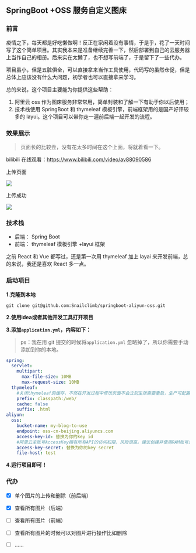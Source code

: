 ## SpringBoot +OSS 服务自定义图床

### 前言

疫情之下，每天都是好吃懒做啊！反正在家闲着没有事情，于是乎，花了一天时间写了这个简单项目。其实我本来是准备继续完善一下，然后部署到自己的云服务器上当作自己的相册。后来实在太懒了，也不想写前端了，于是留下了一些代办。

项目虽小，但是五脏俱全，可以直接拿来当作工具使用，代码写的虽然仓促，但是总体上应该没有什么大问题，初学者也可以直接拿来学习。

总的来说，这个项目主要能为你提供这些帮助：

1. 阿里云 oss 作为图床服务非常常用，简单封装和了解一下有助于你以后使用；
2. 技术栈使用 SpringBoot 和 thymeleaf 模板引擎，前端框架用的是国产好评较多的 layui。这个项目可以带你走一遍前后端一起开发的流程。

### 效果展示

> 页面长的比较丑，没有花太多时间在这个上面，将就着看一下。

bilibili 在线观看：https://www.bilibili.com/video/av88090586 

上传页面

![](https://my-blog-to-use.oss-cn-beijing.aliyuncs.com/test/2020-02-11/84da08d6b86d48719c90ba44511f57ed-picture-oss-aliyun1.jpg)

上传成功

![](https://my-blog-to-use.oss-cn-beijing.aliyuncs.com/2019-11/picture-oss-aliyun-success.jpg)

### 技术栈

- 后端： Spring Boot
- 前端： thymeleaf 模板引擎 +layui 框架 

之前 React 和 Vue 都写过，还是第一次用 thymeleaf 加上 layai 来开发前端，总的来说，我还是喜欢 React 多一点。

### 启动项目

**1.克隆到本地**

```shell
git clone git@github.com:Snailclimb/springboot-aliyun-oss.git
```

**2.使用idea或者其他开发工具打开项目**

**3.添加`application.yml`，内容如下：**

> ps：我在用 git 提交的时候将`application.yml` 忽略掉了，所以你需要手动添加到你的本地。

```yaml
spring:
  servlet:
    multipart:
      max-file-size: 10MB
      max-request-size: 10MB
  thymeleaf:
    #关闭thymeleaf的缓存，不然在开发过程中修改页面不会立刻生效需要重启，生产可配置为true
    prefix: classpath:/web/
    cache: false
    suffix: .html
aliyun:
  oss:
    bucket-name: my-blog-to-use
    endpoint: oss-cn-beijing.aliyuncs.com
    access-key-id: 替换为你的key id
    #阿里云主账号AccessKey拥有所有API的访问权限，风险很高。建议创建并使用RAM账号进行API访问或日常运维，请登录 https://ram.console.aliyun.com 创建RAM账号。
    access-key-secret: 替换为你的key secret
    file-host: test

```

**4.运行项目即可！**

### 代办

- [x] 单个图片的上传和删除（前后端）
- [x] 查看所有图片（后端）
- [ ] 查看所有图片（前端）
- [ ] 查看所有图片的时候可以对图片进行操作比如删除
- [ ]  ......




